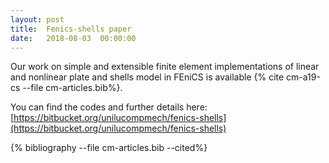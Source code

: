 ```yaml
---
layout: post
title:  Fenics-shells paper
date:   2018-08-03  00:00:00
---
```

Our work on simple and extensible finite element implementations of linear and nonlinear plate and shells model in FEniCS is available
{% cite cm-a19-cs --file cm-articles.bib%}.

You can find the codes and further details here:
[https://bitbucket.org/unilucompmech/fenics-shells](https://bitbucket.org/unilucompmech/fenics-shells)


{% bibliography --file cm-articles.bib --cited%}